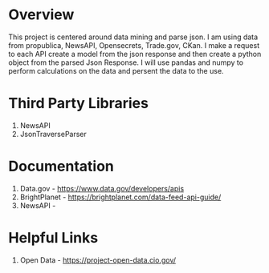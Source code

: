 # Overview
<p> This project is centered around data mining and parse json.  I am using data from propublica, NewsAPI, Opensecrets, Trade.gov, CKan.
    I make a request to each API create a model from the json response and then create a python object from the parsed Json Response.  I will use pandas and numpy to
    perform calculations on the data and persent the data to the use. </p>

# Third Party Libraries
1. NewsAPI
2. JsonTraverseParser

# Documentation
1. Data.gov - https://www.data.gov/developers/apis
2. BrightPlanet - https://brightplanet.com/data-feed-api-guide/
3. NewsAPI -

# Helpful Links
1. Open Data - https://project-open-data.cio.gov/
